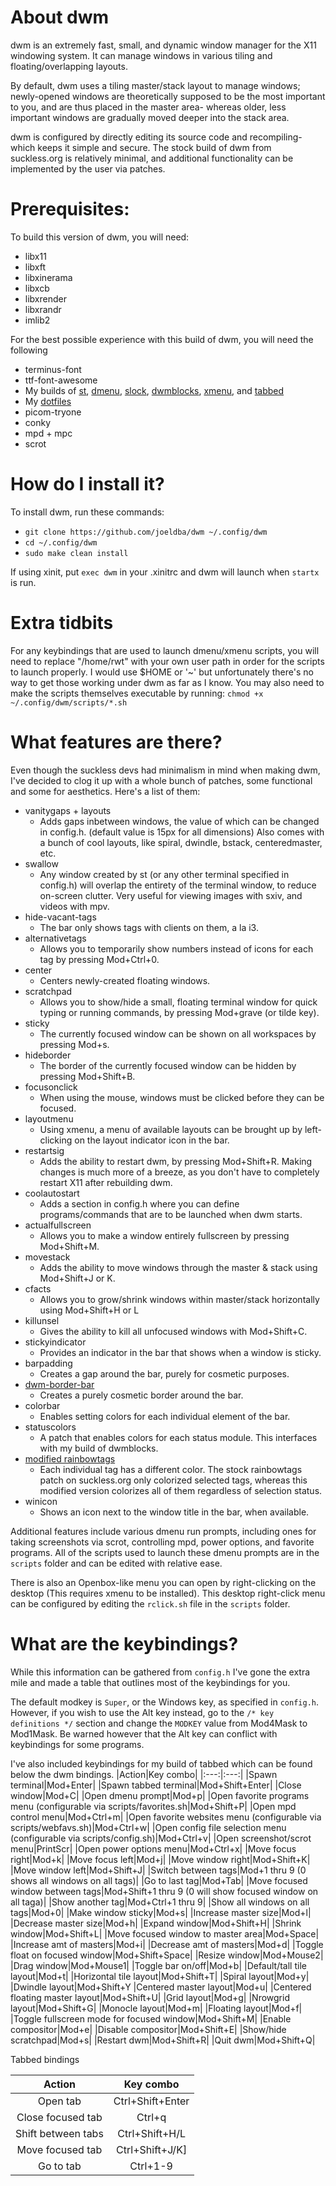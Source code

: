 # About dwm
dwm is an extremely fast, small, and dynamic window manager for the X11 windowing system. It can manage windows in various tiling and floating/overlapping layouts. 

By default, dwm uses a tiling master/stack layout to manage windows; newly-opened windows are theoretically supposed to be the most important to you, and are thus placed in the master area- whereas older, less important windows are gradually moved deeper into the stack area. 

dwm is configured by directly editing its source code and recompiling- which keeps it simple and secure. The stock build of dwm from suckless.org is relatively minimal, and additional functionality can be implemented by the user via patches.

# Prerequisites:
To build this version of dwm, you will need:
* libx11
* libxft
* libxinerama
* libxcb
* libxrender
* libxrandr
* imlib2

For the best possible experience with this build of dwm, you will need the following
* terminus-font
* ttf-font-awesome
* My builds of [st](https://github.com/joeldba/st), [dmenu](https://github.com/joeldba/dmenu), [slock](https://github.com/joeldba/slock), [dwmblocks](https://github.com/joeldba/dwmblocks), [xmenu](https://github.com/joeldba/xmenu), and [tabbed](https://github.com/joeldba/tabbed)
* My [dotfiles](https://github.com/joeldba/dotfiles)
* picom-tryone
* conky
* mpd + mpc
* scrot

# How do I install it?
To install dwm, run these commands:

* `git clone https://github.com/joeldba/dwm ~/.config/dwm`
* `cd ~/.config/dwm`
* `sudo make clean install`

If using xinit, put `exec dwm` in your .xinitrc and dwm will launch when `startx` is run.

# Extra tidbits
For any keybindings that are used to launch dmenu/xmenu scripts, you will need to replace "/home/rwt" with your own user path in order for the scripts to launch properly. I would use $HOME or '~' but unfortunately there's no way to get those working under dwm as far as I know.
You may also need to make the scripts themselves executable by running:
`chmod +x ~/.config/dwm/scripts/*.sh`

# What features are there?
Even though the suckless devs had minimalism in mind when making dwm, I've decided to clog it up with a whole bunch of patches, some functional and some for aesthetics. Here's a list of them:
* vanitygaps + layouts
  * Adds gaps inbetween windows, the value of which can be changed in config.h. (default value is 15px for all dimensions) Also comes with a bunch of cool layouts, like spiral, dwindle, bstack, centeredmaster, etc. 
* swallow
  * Any window created by st (or any other terminal specified in config.h) will overlap the entirety of the terminal window, to reduce on-screen clutter. Very useful for viewing images with sxiv, and videos with mpv.
* hide-vacant-tags
  * The bar only shows tags with clients on them, a la i3.
* alternativetags
  * Allows you to temporarily show numbers instead of icons for each tag by pressing Mod+Ctrl+0.
* center
  * Centers newly-created floating windows.
* scratchpad
  * Allows you to show/hide a small, floating terminal window for quick typing or running commands, by pressing Mod+grave (or tilde key).
* sticky
  * The currently focused window can be shown on all workspaces by pressing Mod+s.
* hideborder
  * The border of the currently focused window can be hidden by pressing Mod+Shift+B.
* focusonclick
  * When using the mouse, windows must be clicked before they can be focused.
* layoutmenu
  * Using xmenu, a menu of available layouts can be brought up by left-clicking on the layout indicator icon in the bar. 
* restartsig
  * Adds the ability to restart dwm, by pressing Mod+Shift+R. Making changes is much more of a breeze, as you don't have to completely restart X11 after rebuilding dwm.
* coolautostart
  * Adds a section in config.h where you can define programs/commands that are to be launched when dwm starts.
* actualfullscreen
  * Allows you to make a window entirely fullscreen by pressing Mod+Shift+M.
* movestack
  * Adds the ability to move windows through the master & stack using Mod+Shift+J or K.
* cfacts
  * Allows you to grow/shrink windows within master/stack horizontally using Mod+Shift+H or L
* killunsel
  * Gives the ability to kill all unfocused windows with Mod+Shift+C.
* stickyindicator
  * Provides an indicator in the bar that shows when a window is sticky.
* barpadding
  * Creates a gap around the bar, purely for cosmetic purposes.
* [dwm-border-bar](https://codemadness.org/paste/dwm-border-bar.patch)
  * Creates a purely cosmetic border around the bar. 
* colorbar
  * Enables setting colors for each individual element of the bar.
* statuscolors
  * A patch that enables colors for each status module. This interfaces with my build of dwmblocks. 
* [modified rainbowtags](https://pastebin.com/MpYmWZyp)
  * Each individual tag has a different color. The stock rainbowtags patch on suckless.org only colorized selected tags, whereas this modified version colorizes all of them regardless of selection status. 
* winicon
  * Shows an icon next to the window title in the bar, when available.

Additional features include various dmenu run prompts, including ones for taking screenshots via scrot, controlling mpd, power options, and favorite programs. All of the scripts used to launch these dmenu prompts are in the `scripts` folder and can be edited with relative ease. 

There is also an Openbox-like menu you can open by right-clicking on the desktop (This requires xmenu to be installed). This desktop right-click menu can be configured by editing the `rclick.sh` file in the `scripts` folder.

# What are the keybindings?
While this information can be gathered from `config.h` I've gone the extra mile and made a table that outlines most of the keybindings for you. 

The default modkey is `Super`, or the Windows key, as specified in `config.h`. However, if you wish to use the Alt key instead, go to the `/* key definitions */` section and change the `MODKEY` value from Mod4Mask to Mod1Mask. Be warned however that the Alt key can conflict with keybindings for some programs.

I've also included keybindings for my build of tabbed which can be found below the dwm bindings.
|Action|Key combo|
|:---:|:---:|
|Spawn terminal|Mod+Enter|
|Spawn tabbed terminal|Mod+Shift+Enter|
|Close window|Mod+C|
|Open dmenu prompt|Mod+p|
|Open favorite programs menu (configurable via scripts/favorites.sh|Mod+Shift+P|
|Open mpd control menu|Mod+Ctrl+m|
|Open favorite websites menu (configurable via scripts/webfavs.sh)|Mod+Ctrl+w|
|Open config file selection menu (configurable via scripts/config.sh)|Mod+Ctrl+v|
|Open screenshot/scrot menu|PrintScr|
|Open power options menu|Mod+Ctrl+x|
|Move focus right|Mod+k|
|Move focus left|Mod+j|
|Move window right|Mod+Shift+K|
|Move window left|Mod+Shift+J|
|Switch between tags|Mod+1 thru 9 (0 shows all windows on all tags)|
|Go to last tag|Mod+Tab|
|Move focused window between tags|Mod+Shift+1 thru 9 (0 will show focused window on all taga)|
|Show another tag|Mod+Ctrl+1 thru 9|
|Show all windows on all tags|Mod+0|
|Make window sticky|Mod+s|
|Increase master size|Mod+l|
|Decrease master size|Mod+h|
|Expand window|Mod+Shift+H|
|Shrink window|Mod+Shift+L|
|Move focused window to master area|Mod+Space|
|Increase amt of masters|Mod+i|
|Decrease amt of masters|Mod+d|
|Toggle float on focused window|Mod+Shift+Space|
|Resize window|Mod+Mouse2|
|Drag window|Mod+Mouse1|
|Toggle bar on/off|Mod+b|
|Default/tall tile layout|Mod+t|
|Horizontal tile layout|Mod+Shift+T|
|Spiral layout|Mod+y|
|Dwindle layout|Mod+Shift+Y
|Centered master layout|Mod+u|
|Centered floating master layout|Mod+Shift+U|
|Grid layout|Mod+g|
|Nrowgrid layout|Mod+Shift+G|
|Monocle layout|Mod+m|
|Floating layout|Mod+f|
|Toggle fullscreen mode for focused window|Mod+Shift+M|
|Enable compositor|Mod+e|
|Disable compositor|Mod+Shift+E|
|Show/hide scratchpad|Mod+s|
|Restart dwm|Mod+Shift+R|
|Quit dwm|Mod+Shift+Q|

Tabbed bindings

|Action|Key combo|
|:---:|:---:|
|Open tab|Ctrl+Shift+Enter|
|Close focused tab|Ctrl+q|
|Shift between tabs|Ctrl+Shift+H/L|
|Move focused tab|Ctrl+Shift+J/K]
|Go to tab|Ctrl+1-9|
